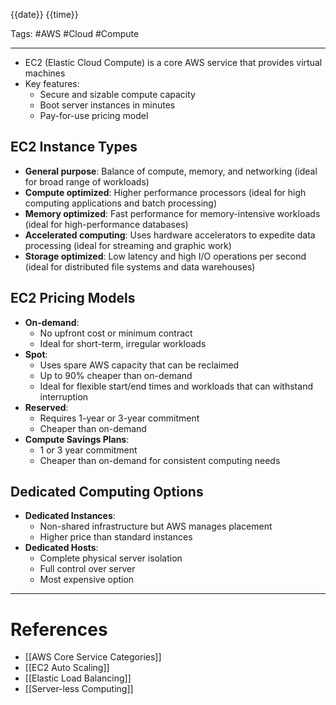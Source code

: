 {{date}} {{time}}

Tags: #AWS #Cloud #Compute

---

- EC2 (Elastic Cloud Compute) is a core AWS service that provides virtual machines
- Key features:
  - Secure and sizable compute capacity
  - Boot server instances in minutes
  - Pay-for-use pricing model

## EC2 Instance Types

- **General purpose**: Balance of compute, memory, and networking (ideal for broad range of workloads)
- **Compute optimized**: Higher performance processors (ideal for high computing applications and batch processing)
- **Memory optimized**: Fast performance for memory-intensive workloads (ideal for high-performance databases)
- **Accelerated computing**: Uses hardware accelerators to expedite data processing (ideal for streaming and graphic work)
- **Storage optimized**: Low latency and high I/O operations per second (ideal for distributed file systems and data warehouses)

## EC2 Pricing Models

- **On-demand**:
  - No upfront cost or minimum contract
  - Ideal for short-term, irregular workloads
- **Spot**:
  - Uses spare AWS capacity that can be reclaimed
  - Up to 90% cheaper than on-demand
  - Ideal for flexible start/end times and workloads that can withstand interruption
- **Reserved**:
  - Requires 1-year or 3-year commitment
  - Cheaper than on-demand
- **Compute Savings Plans**:
  - 1 or 3 year commitment
  - Cheaper than on-demand for consistent computing needs

## Dedicated Computing Options

- **Dedicated Instances**:
  - Non-shared infrastructure but AWS manages placement
  - Higher price than standard instances
- **Dedicated Hosts**:
  - Complete physical server isolation
  - Full control over server
  - Most expensive option

---

# References

- [[AWS Core Service Categories]]
- [[EC2 Auto Scaling]]
- [[Elastic Load Balancing]]
- [[Server-less Computing]]
